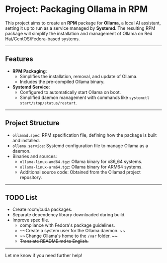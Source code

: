 # Project: Packaging Ollama in RPM

This project aims to create an **RPM** package for **Ollama**, a local AI assistant, setting it up to run as a service managed by **Systemd**. The resulting RPM package will simplify the installation and management of Ollama on Red Hat/CentOS/Fedora-based systems.

---

## Features

- **RPM Packaging**:
  - Simplifies the installation, removal, and update of Ollama.
  - Includes the pre-compiled Ollama binary.
- **Systemd Service**:
  - Configured to automatically start Ollama on boot.
  - Simplified daemon management with commands like `systemctl start/stop/status/restart`.

---

## Project Structure

- `ollamad.spec`: RPM specification file, defining how the package is built and installed.
- `ollama.service`: Systemd configuration file to manage Ollama as a daemon.
- Binaries and sources:
  - `ollama-linux-amd64.tgz`: Ollama binary for x86_64 systems.
  - `ollama-linux-arm64.tgz`: Ollama binary for ARM64 systems.
  - Additional source code: Obtained from the Ollamad project repository.

---

## TODO List
- Create rocm/cuda packages.
- Separate dependency library downloaded during build.
- Improve spec file.
  - compliance with Fedora's package guidelines.   
  - ~~Create a system user for the Ollama daemon. ~~
  - ~~Change Ollama's home to the `/var` folder. ~~
  - ~~Translate README.md to English.~~

--- 

Let me know if you need further help!
  
